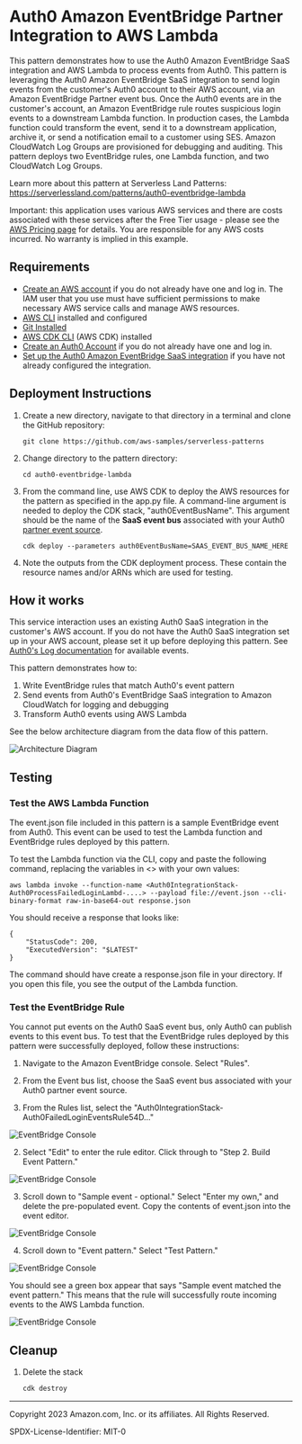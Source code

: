 # Auth0 Amazon EventBridge Partner Integration to AWS Lambda

This pattern demonstrates how to use the Auth0 Amazon EventBridge SaaS integration and AWS Lambda to process events from Auth0. This pattern is leveraging the Auth0 Amazon EventBridge SaaS integration to send login events from the customer's Auth0 account to their AWS account, via an Amazon EventBridge Partner event bus. Once the Auth0 events are in the customer's account, an Amazon EventBridge rule routes suspicious login events to a downstream Lambda function. In production cases, the Lambda function could transform the event, send it to a downstream application, archive it, or send a notification email to a customer using SES. Amazon CloudWatch Log Groups are provisioned for debugging and auditing. This pattern deploys two EventBridge rules, one Lambda function, and two CloudWatch Log Groups.
    
Learn more about this pattern at Serverless Land Patterns: https://serverlessland.com/patterns/auth0-eventbridge-lambda

Important: this application uses various AWS services and there are costs associated with these services after the Free Tier usage - please see the [AWS Pricing page](https://aws.amazon.com/pricing/) for details. You are responsible for any AWS costs incurred. No warranty is implied in this example.

## Requirements

* [Create an AWS account](https://portal.aws.amazon.com/gp/aws/developer/registration/index.html) if you do not already have one and log in. The IAM user that you use must have sufficient permissions to make necessary AWS service calls and manage AWS resources.
* [AWS CLI](https://docs.aws.amazon.com/cli/latest/userguide/install-cliv2.html) installed and configured
* [Git Installed](https://git-scm.com/book/en/v2/Getting-Started-Installing-Git)
* [AWS CDK CLI](https://docs.aws.amazon.com/cdk/v2/guide/getting_started.html) (AWS CDK) installed
* [Create an Auth0 Account](https://auth0.com/signup?place=header&type=button&text=sign%20up) if you do not already have one and log in. 
* [Set up the Auth0 Amazon EventBridge SaaS integration](https://marketplace.auth0.com/integrations/amazon-log-streaming) if you have not already configured the integration.


## Deployment Instructions

1. Create a new directory, navigate to that directory in a terminal and clone the GitHub repository:
    ``` 
    git clone https://github.com/aws-samples/serverless-patterns
    ```
2. Change directory to the pattern directory:
    ```
    cd auth0-eventbridge-lambda
    ```
3. From the command line, use AWS CDK to deploy the AWS resources for the pattern as specified in the app.py file. A command-line argument is needed to deploy the CDK stack, "auth0EventBusName". This argument should be the name of the **SaaS event bus** associated with your Auth0 [partner event source](https://docs.aws.amazon.com/eventbridge/latest/userguide/eb-saas.html).
    ```
    cdk deploy --parameters auth0EventBusName=SAAS_EVENT_BUS_NAME_HERE
    ```

5. Note the outputs from the CDK deployment process. These contain the resource names and/or ARNs which are used for testing.

## How it works

This service interaction uses an existing Auth0 SaaS integration in the customer's AWS account. If you do not have the Auth0 SaaS integration set up in your AWS account, please set it up before deploying this pattern. See [Auth0's Log documentation](https://auth0.com/docs/deploy-monitor/logs) for available events. 

This pattern demonstrates how to:
1. Write EventBridge rules that match Auth0's event pattern
2. Send events from Auth0's EventBridge SaaS integration to Amazon CloudWatch for logging and debugging
3. Transform Auth0 events using AWS Lambda

See the below architecture diagram from the data flow of this pattern. 

![Architecture Diagram](/serverless-patterns/auth0-eventbridge-lambda/img/readme-arch-diagram.pngreadme-arch-diagram.png)

## Testing

### Test the AWS Lambda Function

The event.json file included in this pattern is a sample EventBridge event from Auth0. This event can be used to test the Lambda function and EventBridge rules deployed by this pattern.

To test the Lambda function via the CLI, copy and paste the following command, replacing the variables in <> with your own values:
```
aws lambda invoke --function-name <Auth0IntegrationStack-Auth0ProcessFailedLoginLambd-....> --payload file://event.json --cli-binary-format raw-in-base64-out response.json
```

You should receive a response that looks like: 
```
{
    "StatusCode": 200,
    "ExecutedVersion": "$LATEST"
}
```

The command should have create a response.json file in your directory. If you open this file, you see the output of the Lambda function.  

### Test the EventBridge Rule

You cannot put events on the Auth0 SaaS event bus, only Auth0 can publish events to this event bus. To test that the EventBridge rules deployed by this pattern were successfully deployed, follow these instructions: 

1. Navigate to the Amazon EventBridge console. Select "Rules". 

2. From the Event bus list, choose the SaaS event bus associated with your Auth0 partner event source. 

3. From the Rules list, select the "Auth0IntegrationStack-Auth0FailedLoginEventsRule54D..." 

![EventBridge Console](/serverless-patterns/auth0-eventbridge-lambda/img/EBconsole-rules.png)

2. Select "Edit" to enter the rule editor. Click through to "Step 2. Build Event Pattern." 

![EventBridge Console](/serverless-patterns/auth0-eventbridge-lambda/img/BuildEvent.png)

3. Scroll down to "Sample event - optional." Select "Enter my own," and delete the pre-populated event. Copy the contents of event.json into the event editor. 

![EventBridge Console](/serverless-patterns/auth0-eventbridge-lambda/img/SampleEvent.png)

4. Scroll down to "Event pattern." Select "Test Pattern." 

![EventBridge Console](/serverless-patterns/auth0-eventbridge-lambda/img/TestEvent.png)

You should see a green box appear that says "Sample event matched the event pattern." This means that the rule will successfully route incoming events to the AWS Lambda function. 

![EventBridge Console](/serverless-patterns/auth0-eventbridge-lambda/img/TestEventSuccessful.png)


## Cleanup
 
1. Delete the stack
    ```bash
    cdk destroy
    ```

----
Copyright 2023 Amazon.com, Inc. or its affiliates. All Rights Reserved.

SPDX-License-Identifier: MIT-0